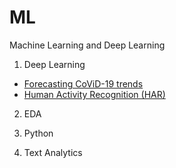 # ML
Machine Learning and Deep Learning 

1. Deep Learning
* [Forecasting CoViD-19 trends](https://github.com/amdhiqal/ML/tree/main/Deep%20Learning/CoViD-19)
* [Human Activity Recognition (HAR)](https://github.com/amdhiqal/ML/tree/main/Deep%20Learning/Human%20Activity%20Recognition%20(HAR))

2. EDA


3. Python


4. Text Analytics
